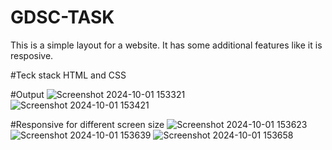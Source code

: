 # GDSC-TASK
This is a simple layout for a website. 
It has some additional features like it is resposive.

#Teck stack
HTML and CSS

#Output
![Screenshot 2024-10-01 153321](https://github.com/user-attachments/assets/0997973a-b19e-4a51-ac07-973fc223c758)
![Screenshot 2024-10-01 153421](https://github.com/user-attachments/assets/964422ec-5a15-4328-904c-6c18cbe53c8f)

#Responsive for different screen size
![Screenshot 2024-10-01 153623](https://github.com/user-attachments/assets/c2f3de67-04e0-42b4-9f93-558ac57db671)
![Screenshot 2024-10-01 153639](https://github.com/user-attachments/assets/6872a986-90fe-432e-91f6-7c4017eb12f4)
![Screenshot 2024-10-01 153658](https://github.com/user-attachments/assets/f9bc348f-5619-4f85-b2f3-13b995d34226)
